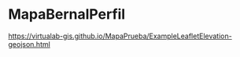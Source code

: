 # MapaBernalPerfil

https://virtualab-gis.github.io/MapaPrueba/ExampleLeafletElevation-geojson.html
